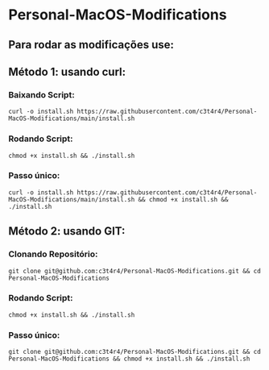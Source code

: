# Personal-MacOS-Modifications

## Para rodar as modificações use:

## Método 1: usando curl:
### Baixando Script:
```shell
curl -o install.sh https://raw.githubusercontent.com/c3t4r4/Personal-MacOS-Modifications/main/install.sh
```
### Rodando Script:
```shell
chmod +x install.sh && ./install.sh
```

### Passo único:
```shell
curl -o install.sh https://raw.githubusercontent.com/c3t4r4/Personal-MacOS-Modifications/main/install.sh && chmod +x install.sh && ./install.sh
```

## Método 2: usando GIT:
### Clonando Repositório:
```shell
git clone git@github.com:c3t4r4/Personal-MacOS-Modifications.git && cd Personal-MacOS-Modifications
```

### Rodando Script:
```shell
chmod +x install.sh && ./install.sh
```

### Passo único:
```shell
git clone git@github.com:c3t4r4/Personal-MacOS-Modifications.git && cd Personal-MacOS-Modifications && chmod +x install.sh && ./install.sh
```
